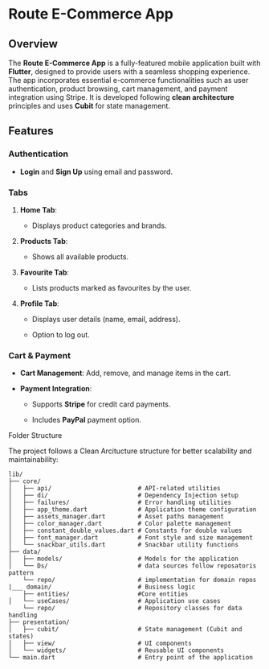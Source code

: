 Route E-Commerce App 
==================================

Overview
--------

The **Route E-Commerce App** is a fully-featured mobile application built with **Flutter**, designed to provide users with a seamless shopping experience. The app incorporates essential e-commerce functionalities such as user authentication, product browsing, cart management, and payment integration using Stripe. It is developed following **clean architecture** principles and uses **Cubit** for state management.

Features
--------

### Authentication

*   **Login** and **Sign Up** using email and password.
    

### Tabs

1.  **Home Tab**:
    
    *   Displays product categories and brands.
        
2.  **Products Tab**:
    
    *   Shows all available products.
        
3.  **Favourite Tab**:
    
    *   Lists products marked as favourites by the user.
        
4.  **Profile Tab**:
    
    *   Displays user details (name, email, address).
        
    *   Option to log out.
        

### Cart & Payment

*   **Cart Management**: Add, remove, and manage items in the cart.
    
*   **Payment Integration**:
    
    *   Supports **Stripe** for credit card payments.
        
    *   Includes **PayPal** payment option.
        

Folder Structure

The project follows a Clean Arcitucture structure for better scalability and maintainability:


```text
lib/
├── core/
│   ├── api/                        # API-related utilities
│   ├── di/                         # Dependency Injection setup
│   ├── failures/                   # Error handling utilities
│   ├── app_theme.dart              # Application theme configuration
│   ├── assets_manager.dart         # Asset paths management
│   ├── color_manager.dart          # Color palette management
│   ├── constant_double_values.dart # Constants for double values
│   ├── font_manager.dart           # Font style and size management
│   └── snackbar_utils.dart         # Snackbar utility functions
├── data/
│   ├── models/                     # Models for the application
│   └── Ds/                         # data sources follow reposatoris pattern
    └── repo/                       # implementation for domain repos
|___ domain/                        # Business logic
    ├── entities/                   #Core entities
│   └── useCases/                   # Application use cases
    └── repo/                       # Repository classes for data handling
├── presentation/
│   ├── cubit/                      # State management (Cubit and states)
│   ├── view/                       # UI components
│   └── widgets/                    # Reusable UI components
└── main.dart                       # Entry point of the application
```
